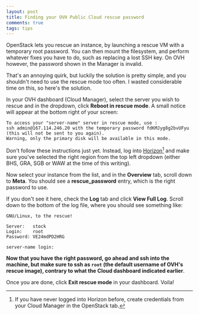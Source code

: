 ```yaml
---
layout: post
title: Finding your OVH Public Cloud rescue password
comments: true
tags: tips
---
```


OpenStack lets you rescue an instance, by launching a rescue VM with a temporary root password. You can then mount the filesystem, and perform whatever fixes you have to do, such as replacing a lost SSH key. On OVH however, the password shown in the Manager is invalid.

That's an annoying quirk, but luckily the solution is pretty simple, and you shouldn't need to use the rescue mode too often. I wasted considerable time on this, so here's the solution.

In your OVH dashboard (Cloud Manager), select the server you wish to rescue and in the dropdown, click **Reboot in rescue mode**. A small notice will appear at the bottom right of your screen:

```text
To access your "server-name" server in rescue mode, use :
ssh admin@167.114.246.20 with the temporary password fdKMJyg8g2bvUFyu (this will not be sent to you again).
Warning, only the primary disk will be available in this mode.
```

Don't follow these instructions just yet. Instead, log into [Horizon](https://horizon.cloud.ovh.net)[^1] and make sure you've selected the right region from the top left dropdown (either BHS, GRA, SGB or WAW at the time of this writing).

Now select your instance from the list, and in the **Overview** tab, scroll down to **Meta**. You should see a **rescue_password** entry, which is the right password to use.

If you don't see it here, check the **Log** tab and click **View Full Log**. Scroll down to the bottom of the log file, where you should see something like:

```text
GNU/Linux, to the rescue!

Server:   stock
Login:    root
Password: VE24mdPD2HRG

server-name login:
```

**Now that you have the right password, go ahead and ssh into the machine, but make sure to ssh as `root` (the default username of OVH's rescue image), contrary to what the Cloud dashboard indicated earlier**.

Once you are done, click **Exit rescue mode** in your dashboard. Voila!

[^1]: If you have never logged into Horizon before, create credentials from your Cloud Manager in the OpenStack tab.
